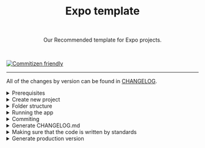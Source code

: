 <br />

<h1 align="center">Expo template</h1>

<br />
<p align="center">Our Recommended template for Expo projects.</p>
<br />

[![Commitizen friendly](https://img.shields.io/badge/commitizen-friendly-brightgreen.svg)](http://commitizen.github.io/cz-cli/)

<hr>

All of the changes by version can be found in [CHANGELOG](./CHANGELOG.md).

<details>
<summary>Prerequisites</summary>

<!-- ## Prerequisites -->

[Expo development environment on your machine](https://reactnative.dev/docs/environment-setup)

Install globally on your device [expo cli](https://reactnative.dev/docs/environment-setup)

```shell
npm install -g expo-cli
```

<!-- - [environments](./.env.example) - get in contact with someone from team who has access to this [drive folder](https://drive.google.com/drive/folders/1RZOoRQi2zdLyTOe-Mapj1r-hHw2xWTsM?usp=sharing), there you will find urls for both env's in the sheet
![Environment files](./__readme-images/environments.png 'Environment files') -->

</details>

<!-------------------------------------------------------------------->
<!-------------------------------------------------------------------->

<details>
<summary>Create new project</summary>

```shell
expo init -t '@mob.dev/expo-template' --no-install
```

```shell
cd Your_Project_Name
```

</details>

<!-------------------------------------------------------------------->
<!-------------------------------------------------------------------->

<details>
<summary>Folder structure</summary>

### Folder: root

-   `api`: Generated files from backend. Typescript types and hooks to call api
-   `src`: Source folder that contains whole app logic and UI

    -   `assets`:

        -   `icons`: svg files that are transformed into React Native components
        -   `images`: png files

    -   `components` - done by standard of [atomic design](https://blog.logrocket.com/atomic-design-react-native/):
        -   `atoms`: smaller UI components that do one thing
        -   `molecules`: UI components that consist of multiple atoms
    -   `constants`: some constants used throughout the app
    -   `helpers`: some files that help in the app
    -   `hooks`: custom hooks that can be used throughout the app
    -   `navigation`: configuration for navigation
    -   `screens`: screens, used in navigation, and they contain logic and layout
    -   `store`: redux store for global storage, also is persisted for offline storage. For persisting data it uses secure storage

</details>

<!-------------------------------------------------------------------->
<!-------------------------------------------------------------------->

<details>
<summary>Running the app</summary>

Install packages

```shell
yarn
```

Find files that start with this word and replace it with . (dot)

```shell
replaceThisWordWithDot-
```

To start local metro server with JS code bundled

```shell
yarn start
```

(if you don't start it, one of the yarn ios/android commands will do it for you before installing the app to your device/simulator)

```shell
yarn android
```

Running it on your device as a standalone app, connect it with a cable, make sure you have ADB installed

```shell
yarn android:installToDevice
```

```shell

```

```shell
yarn ios
```

Running the app on device

```shell
yarn ios:installReleaseToDevice
```

Triggering command to create development build in Expo EAS services that can be installed on simulator

```shell
yarn ios:createDevelopmentBuildForSimulator
```

<!-------------------------------------------------------------------->
<!-------------------------------------------------------------------->

<!-------------------------------------------------------------------->
<!-------------------------------------------------------------------->

<!-- <hr>
<details  >
<summary >Multiple environments for notifications (Dev & Production)</summary>

Multiple environmets serve a purpose of creating 2 instances of this app, one for development and other one for production.

The only difference currently is using multiple firebase projects for notification feature.

But soon if not already, there are going to be multiple environments with different URL values, and development build with `Storybook` integrated insisde app

This is to make sure that real users do not receive notifications from development team.

## Android

![Alt text](./__readme-images/android-variants.png 'SDK')

## iOS

![Alt text](./__readme-images/ios-variants.png 'SDK')

## Resources:

https://dev.to/kpiteng/manage-multiple-firebase-projects-in-react-native-2322
https://medium.com/@ywongcode/building-multiple-versions-of-a-react-native-app-4361252ddde5

If there is need to setup appcenter for using DEV firebase:

https://medium.com/@gregoire.frileux/how-to-manage-multiple-environments-dev-staging-prod-for-firebase-with-react-native-app-205c7c1a5e35

Firebase files (google services/info) can be downloaded from firebase console:

https://console.firebase.google.com/u/0/project/razvrstaj-mojzg-dev/overview
https://console.firebase.google.com/u/0/project/razvrstaj-mojzg-e34e4/overview

</details>

<details>
<summary>Android</summary>

Assuming you are lucky and everything from prerequisites is setup correctly, these commands will install the app.

If you want to run app on a real Android device you should install
[adb](https://developer.android.com/studio/command-line/adb). Connect the device with cable, enable development mode on it once and

Run command below to create connection between laptop and device (if you are running on simulator, you can skip this step)

```shell
adb reverse tcp:8081 tcp:8081
```

once it is connected you can run one of these

```shell
yarn android:dev:debug
```

```shell
yarn android:dev:release
```

```shell
yarn android:prod:debug
```

```shell
yarn android:prod:release
```

One of the issues that might occur is path to the android sdk, it can be solved by adding local properties with a path to the sdk (image below is for MacOS and you should copy the path just change the username, username can be obtained by running `whoami` command in terminal)
![Alt text](./__readme-images/android-local-props.png 'SDK')

</details>

<details >
<summary >iOS</summary>

### iOS

If you wish to start app on iOS simulator/device go

```shell
npx pod-install
```

this will install packages from `Podfile` (equivalent to package.json in react-native) with cocoapods, this will create `.xcworkspace` file.

With Xcode open .xcworkspace file and from here you can start an app -->

<!-- , or if you prefer terminal, it can be started with `yarn ios` -->

<!-- One thing to keep an eye on, project needs to be signed with a Team (Personal, or the one company provides you with) before it can be run, otherwise it will throw an error during building phase

![Alt text](./__readme-images/xcode.png 'Xcode')

To start `development` environment with development URL and firebase config (so you can recieve notifications from development server) you need to select `RazvrstajMojZG-Development` scheme in `Xcode`

![Alt text](./__readme-images/development-scheme.png 'RazvrstajMojZG-Development')

</details>
<hr> -->
</details>

<!-------------------------------------------------------------------->
<!-------------------------------------------------------------------->
<!-- <details>
<summary>Testing the app</summary>

- [Testing guides](https://reactnativetesting.io/)
- [e2e tests](https://wix.github.io/Detox/docs/introduction/how-detox-works)

  - iOS
    - Debug
      - build `yarn e2e:ios:build`
      - then `yarn e2e:ios:run`
      - single test: example `TEST_PATH=profile.e2e.ts yarn e2e:ios:run:single:test`

If you want to watch for file changes and it reruns tests use flag `--watch`

- [unit tests](https://jestjs.io/)
  - Active development of tests, watch files for changes and re-runs all tests
    - `npx yarn test`
  - Debug, console.logs and only re-runs the file that was changed
    - `npx yarn testDebug`
  - Displays code coverage in cli and updates the code coverage html
    - `npx yarn testFinal`
  - When a screen/component is updated, the test snapshots will throw an error, this updates them
    - `npx yarn updateSnapshots`

</details> -->
<!-------------------------------------------------------------------->
<!-------------------------------------------------------------------->

<details>
<summary>Commiting</summary>

In this project going forward we will use [conventional commits](https://www.conventionalcommits.org/en/v1.0.0/) as a new standard.

In addition we will follow [semantic versioning](https://semver.org/).

This is so we can easily generate new changelog.

-   `Commiting`:
    -   `git commit`: This will run CLI interface to easily create commit messages that follow conventional commits logic
    -   `commitizen`: It will guide you and prompt you options to choose from so you follow the standard. At the end it will open the editor in terminal with your commit message. All you have to do is type in `:q` to exit and save
-   `Generate CHANGELOG.md` from your commits that follow conventional standard:
    -   Library used [commit-and-tag-version](https://www.npmjs.com/package/commit-and-tag-version) which is a fork of [standard-version](https://www.npmjs.com/package/standard-version):
    -   To bump up the version in package.json version of this repo and generate changelog:
        -   `yarn release:patch`: (0.0.X)
        -   `yarn release:minor`: (0.X.0)
        -   `yarn release:major`: (X.0.0)

</details>
<!-------------------------------------------------------------------->
<!-------------------------------------------------------------------->

<details>
<summary>Generate CHANGELOG.md</summary>

-   `Generate CHANGELOG.md` from your commits that follow conventional standard:
    -   Library used [commit-and-tag-version](https://www.npmjs.com/package/commit-and-tag-version) which is a fork of [standard-version](https://www.npmjs.com/package/standard-version):
    -   To bump up the version in package.json version of this repo and generate changelog:
        -   `yarn release:patch`: (0.0.X)
        -   `yarn release:minor`: (0.X.0)
        -   `yarn release:major`: (X.0.0)

</details>

<!-------------------------------------------------------------------->
<!-------------------------------------------------------------------->

<details>
<summary>Making sure that the code is written by standards</summary>

[`Check this blog`](https://dev-yakuza.posstree.com/en/react-native/eslint-prettier-husky-lint-staged/#eslint)

-   `ESlint`
-   `Prettier`
-   `Husky`

</details>

<!-------------------------------------------------------------------->
<!-------------------------------------------------------------------->

<details>
<summary>Generate production version</summary>

<!-- These are the steps to generate `.apk`, `.aab` and `.ipa` files -->

### Android

Creates APK file in expo

```shell
yarn android:releaseToExpo
```

Creates AAB file

```shell
yarn android:prepareForGooglePlay
```

<!-- First you need to bump up the version of the app, so it does not have conflict with previous builds when uploading:

Go to `android/app/build.gradle`

```shell
versionCode 22
versionName "2.0"
```

Note: You have two options to generate the project

- `assemble:` Generates an `apk` that you can share with others.

  This is mostly used when you need to upload apk build to [Appcenter](https://appcenter.ms/orgs/Dept-CRO/apps/Razrvrstaj-MojZG/distribute/releases?parent=1), tool that makes it easier to share for testing to other people
  This is a [Public link](https://install.appcenter.ms/orgs/dept-cro/apps/razrvrstaj-mojzg/distribution_groups/public%20group) that can be shared with testers

  If you want access to this appcenter organization, contact Mateo or Mahir to add you in

```shell
cd android && ENVFILE=../.env.production ./gradlew assembleRelease && cd ..
```

- `bundle:` When you are uploading the app to the Play Store. This will generate `.aab`

```shell
cd android && ENVFILE=../.env.production ./gradlew bundleRelease && cd ..
```

For more info please go to https://reactnative.dev/docs/signed-apk-android

![Environment files](./__readme-images/android-builds.png "Environment files") -->

<!-- ### iOS

1. Go to the Xcode
2. Select the schema and target, then bump up the build number, if you previously released some version to production, then update the version number as well
   ![iOS build](./__readme-images/ios-build.png "iOS build")

3. Select 'Any iOS device' as target

   ![iOS build](./__readme-images/iOS-device-type.png "iOS device type")

4. Product -> Archive
   ![iOS archive](./__readme-images/ios-archive.png "iOS archive")

5. When archive is finished it will popup a window with that build, all you need to do is upload it, go next -> next until it is finished

For more info please go to https://reactnative.dev/docs/publishing-to-app-store -->

</details>

<!-------------------------------------------------------------------->
<!-------------------------------------------------------------------->

<!-- <details>
<summary>Base dependencies</summary>
v1

- [axios](https://github.com/axios/axios) for networking.
- [typescript](https://www.typescriptlang.org/)
- [react-navigation](https://reactnavigation.org/) navigation library.
- [moment](https://momentjs.com/) date library
- [react-native-geolocation-service](https://www.npmjs.com/package/react-native-geolocation-service) to get users current location coordinates
- ... many more packages in package.json
- [jest](https://facebook.github.io/jest/) and [react-native-testing-library](https://callstack.github.io/react-native-testing-library/) for testing.
- [detox](https://wix.github.io/Detox/) for e2e testing.

v2

- [react-query](https://react-query-v3.tanstack.com/)
- [redux toolkit](https://redux-toolkit.js.org/) for global storage
- [redux-persist](https://github.com/rt2zz/redux-persist#readme) for offline global storage
- [vision-camera-code-scanner](https://www.npmjs.com/package/vision-camera-code-scanner) for barcode scanning


</details> -->

<!-- TODO: add all of other packages -->

<!-------------------------------------------------------------------->
<!-------------------------------------------------------------------->

<!-- <details>
<summary>Icons</summary>

Svg's were downloaded from figma and added to the assets/icons folder

We are using transformer to use them as components in the code - [SVG transformer](https://www.npmjs.com/package/react-native-svg-transformer).

- Add new icons:
  - `download from figma` - 24x24 as svg
  - `add it in the folder`
  - `import it in designSystem/atoms/Icon/index.tsx`

</details> -->

<!-------------------------------------------------------------------->
<!-------------------------------------------------------------------->
